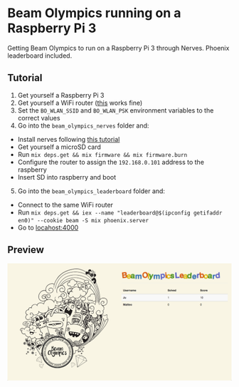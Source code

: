 # Beam Olympics running on a Raspberry Pi 3

Getting Beam Olympics to run on a Raspberry Pi 3 through Nerves. Phoenix leaderboard included.

## Tutorial

1. Get yourself a Raspberry Pi 3
2. Get yourself a WiFi router ([this](http://www.tp-link.com/us/products/details/TL-WR940N.html) works fine)
3. Set the `BO_WLAN_SSID` and `BO_WLAN_PSK` environment variables to the correct values
4. Go into the `beam_olympics_nerves` folder and:
  - Install nerves following [this tutorial](https://hexdocs.pm/nerves/getting-started.html)
  - Get yourself a microSD card
  - Run `mix deps.get && mix firmware && mix firmware.burn`
  - Configure the router to assign the `192.168.0.101` address to the raspberry
  - Insert SD into raspberry and boot
5. Go into the `beam_olympics_leaderboard` folder and:
  - Connect to the same WiFi router
  - Run `mix deps.get && iex --name "leaderboard@$(ipconfig getifaddr en0)" --cookie beam -S mix phoenix.server`
  - Go to [locahost:4000](http://localhost:4000)

## Preview

![preview.png](images/preview.png)
